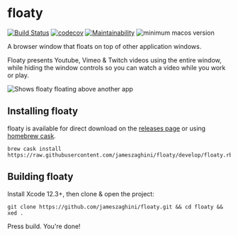 # floaty

[![Build Status](https://travis-ci.org/jameszaghini/floaty.svg?branch=develop)](https://travis-ci.org/jameszaghini/floaty)
[![codecov](https://codecov.io/gh/jameszaghini/floaty/branch/develop/graph/badge.svg)](https://codecov.io/gh/jameszaghini/floaty)
[![Maintainability](https://api.codeclimate.com/v1/badges/c921f9572d8f098a4be6/maintainability)](https://codeclimate.com/github/jameszaghini/floaty/maintainability)
![minimum macos version](https://img.shields.io/badge/macos-10.13%2B-blue.svg)

A browser window that floats on top of other application windows.

Floaty presents Youtube, Vimeo & Twitch videos using the entire window, while hiding the window controls so you can watch a video while you work or play.

![Shows floaty floating above another app](assets/screen-shot.jpg "Screen shot")

## Installing floaty

floaty is available for direct download on the [releases page](https://github.com/jameszaghini/floaty/releases) or using [homebrew cask](https://github.com/caskroom/homebrew-cask).

```
brew cask install https://raw.githubusercontent.com/jameszaghini/floaty/develop/floaty.rb
```

## Building floaty

Install Xcode 12.3+, then clone & open the project:

```
git clone https://github.com/jameszaghini/floaty.git && cd floaty && xed .
```

Press build. You're done!
